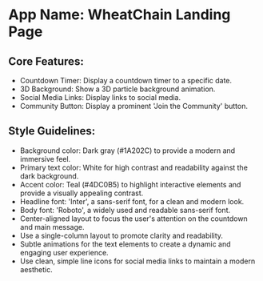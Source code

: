 # **App Name**: WheatChain Landing Page

## Core Features:

- Countdown Timer: Display a countdown timer to a specific date.
- 3D Background: Show a 3D particle background animation.
- Social Media Links: Display links to social media.
- Community Button: Display a prominent 'Join the Community' button.

## Style Guidelines:

- Background color: Dark gray (#1A202C) to provide a modern and immersive feel.
- Primary text color: White for high contrast and readability against the dark background.
- Accent color: Teal (#4DC0B5) to highlight interactive elements and provide a visually appealing contrast.
- Headline font: 'Inter', a sans-serif font, for a clean and modern look.
- Body font: 'Roboto', a widely used and readable sans-serif font.
- Center-aligned layout to focus the user's attention on the countdown and main message.
- Use a single-column layout to promote clarity and readability.
- Subtle animations for the text elements to create a dynamic and engaging user experience.
- Use clean, simple line icons for social media links to maintain a modern aesthetic.